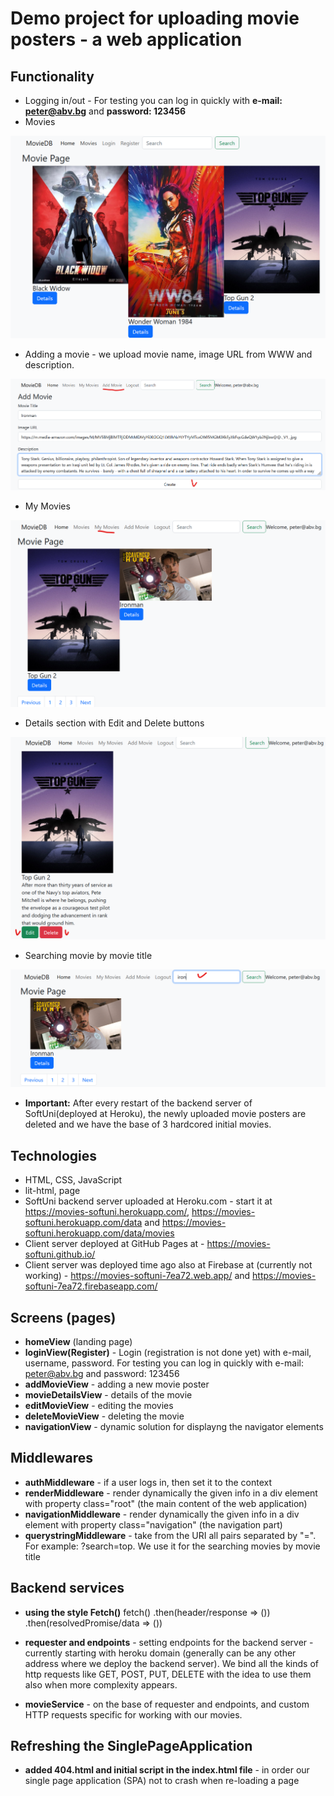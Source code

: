 #  Demo project for uploading movie posters - a web application

## Functionality
* Logging in/out - For testing you can log in quickly with **e-mail: peter@abv.bg** and **password: 123456**
* Movies

![img_1.png](img_1.png)

* Adding a movie - we upload movie name, image URL from WWW and description.

![img_3.png](img_3.png)

* My Movies

![img_4.png](img_4.png)

* Details section with Edit and Delete buttons

![img_5.png](img_5.png)

* Searching movie by movie title

![img_6.png](img_6.png)

* **Important:** After every restart of the backend server of SoftUni(deployed at Heroku), the newly uploaded movie posters are deleted and we have the base of 3 hardcored initial movies.

## Technologies
* HTML, CSS, JavaScript
* lit-html, page
* SoftUni backend server uploaded at Heroku.com - start it at https://movies-softuni.herokuapp.com/, https://movies-softuni.herokuapp.com/data and https://movies-softuni.herokuapp.com/data/movies
* Client server deployed at GitHub Pages at - https://movies-softuni.github.io/
* Client server was deployed time ago also at Firebase at (currently not working) - https://movies-softuni-7ea72.web.app/   and  https://movies-softuni-7ea72.firebaseapp.com/ 

## Screens (pages)
* **homeView** (landing page)
* **loginView(Register)** - Login (registration is not done yet) with e-mail, username, password. For testing you can log in quickly with e-mail: peter@abv.bg and password: 123456
* **addMovieView** - adding a new movie poster
* **movieDetailsView** - details of the movie
* **editMovieView** - editing the movies
* **deleteMovieView** - deleting the movie
* **navigationView** - dynamic solution for displayng the navigator elements

## Middlewares
* **authMiddleware** - if a user logs in, then set it to the context
* **renderMiddleware** - render dynamically the given info in a div element with property class="root" (the main content of the web application)
* **navigationMiddleware** - render dynamically the given info in a div element with property class="navigation" (the navigation part)
* **querystringMiddleware** - take from the URI all pairs separated by "=". For example: ?search=top. We use it for the searching movies by movie title

## Backend services
* **using the style Fetch()**
fetch()
    .then(header/response => ())
    .then(resolvedPromise/data => ())

* **requester and endpoints** - setting endpoints for the backend server - currently starting with heroku domain (generally can be any other address where we deploy the backend server). We bind all the kinds of http requests like GET, POST, PUT, DELETE with the idea to use them also when more complexity appears.

* **movieService** - on the base of requester and endpoints, and custom HTTP requests specific for working with our movies.


## Refreshing the SinglePageApplication
* **added 404.html and initial script in the index.html file** - in order our single page application (SPA) not to crash when re-loading a page

